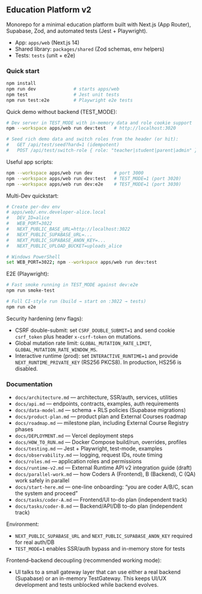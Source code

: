 ## Education Platform v2

Monorepo for a minimal education platform built with Next.js (App Router), Supabase, Zod, and automated tests (Jest + Playwright).

- App: `apps/web` (Next.js 14)
- Shared library: `packages/shared` (Zod schemas, env helpers)
- Tests: `tests` (unit + e2e)

### Quick start

```bash
npm install
npm run dev              # starts apps/web
npm test                 # Jest unit tests
npm run test:e2e         # Playwright e2e tests
```

Quick demo without backend (TEST_MODE):

```bash
# Dev server in TEST_MODE with in-memory data and role cookie support
npm --workspace apps/web run dev:test   # http://localhost:3020

# Seed rich demo data and switch roles from the header (or hit):
#   GET /api/test/seed?hard=1 (idempotent)
#   POST /api/test/switch-role { role: "teacher|student|parent|admin" }
```

Useful app scripts:

```bash
npm --workspace apps/web run dev        # port 3000
npm --workspace apps/web run dev:test   # TEST_MODE=1 (port 3020)
npm --workspace apps/web run dev:e2e    # TEST_MODE=1 (port 3030)
```

Multi-Dev quickstart:

```bash
# Create per-dev env
# apps/web/.env.developer-alice.local
#   DEV_ID=alice
#   WEB_PORT=3022
#   NEXT_PUBLIC_BASE_URL=http://localhost:3022
#   NEXT_PUBLIC_SUPABASE_URL=...
#   NEXT_PUBLIC_SUPABASE_ANON_KEY=...
#   NEXT_PUBLIC_UPLOAD_BUCKET=uploads_alice

# Windows PowerShell
set WEB_PORT=3022; npm --workspace apps/web run dev:test
```

E2E (Playwright):

```bash
# Fast smoke running in TEST_MODE against dev:e2e
npm run smoke-test

# Full CI-style run (build → start on :3022 → tests)
npm run e2e
```

Security hardening (env flags):

- CSRF double-submit: set `CSRF_DOUBLE_SUBMIT=1` and send cookie `csrf_token` plus header `x-csrf-token` on mutations.
- Global mutation rate limit: `GLOBAL_MUTATION_RATE_LIMIT`, `GLOBAL_MUTATION_RATE_WINDOW_MS`.
- Interactive runtime (prod): set `INTERACTIVE_RUNTIME=1` and provide `NEXT_RUNTIME_PRIVATE_KEY` (RS256 PKCS8). In production, HS256 is disabled.

### Documentation

- `docs/architecture.md` — architecture, SSR/auth, services, utilities
- `docs/api.md` — endpoints, contracts, examples, auth requirements
- `docs/data-model.md` — schema + RLS policies (Supabase migrations)
- `docs/product-plan.md` — product plan and External Courses roadmap
- `docs/roadmap.md` — milestone plan, including External Course Registry phases
- `docs/DEPLOYMENT.md` — Vercel deployment steps
- `docs/HOW_TO_RUN.md` — Docker Compose build/run, overrides, profiles
- `docs/testing.md` — Jest + Playwright, test-mode, examples
- `docs/observability.md` — logging, request IDs, route timing
- `docs/roles.md` — application roles and permissions
- `docs/runtime-v2.md` — External Runtime API v2 integration guide (draft)
- `docs/parallel-work.md` — how Coders A (Frontend), B (Backend), C (QA) work safely in parallel
- `docs/start-here.md` — one-line onboarding: “you are coder A/B/C, scan the system and proceed”
 - `docs/tasks/coder-A.md` — Frontend/UI to-do plan (independent track)
 - `docs/tasks/coder-B.md` — Backend/API/DB to-do plan (independent track)

Environment:

- `NEXT_PUBLIC_SUPABASE_URL` and `NEXT_PUBLIC_SUPABASE_ANON_KEY` required for real auth/DB
- `TEST_MODE=1` enables SSR/auth bypass and in-memory store for tests

Frontend–backend decoupling (recommended working mode):

- UI talks to a small gateway layer that can use either a real backend (Supabase) or an in-memory TestGateway. This keeps UI/UX development and tests unblocked while backend evolves.


